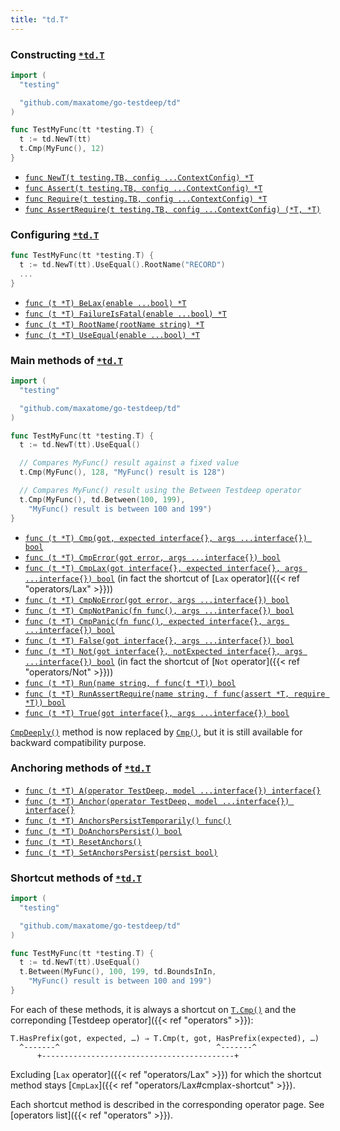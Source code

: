 ```yaml
---
title: "td.T"
---
```


### Constructing [`*td.T`]

```go
import (
  "testing"

  "github.com/maxatome/go-testdeep/td"
)

func TestMyFunc(tt *testing.T) {
  t := td.NewT(tt)
  t.Cmp(MyFunc(), 12)
}
```

- [`func NewT(t testing.TB, config ...ContextConfig) *T`](https://pkg.go.dev/github.com/maxatome/go-testdeep/td#NewT)
- [`func Assert(t testing.TB, config ...ContextConfig) *T`](https://pkg.go.dev/github.com/maxatome/go-testdeep/td#Assert)
- [`func Require(t testing.TB, config ...ContextConfig) *T`](https://pkg.go.dev/github.com/maxatome/go-testdeep/td#Require)
- [`func AssertRequire(t testing.TB, config ...ContextConfig) (*T, *T)`](https://pkg.go.dev/github.com/maxatome/go-testdeep/td#AssertRequire)


### Configuring [`*td.T`]

```go
func TestMyFunc(tt *testing.T) {
  t := td.NewT(tt).UseEqual().RootName("RECORD")
  ...
}
```

- [`func (t *T) BeLax(enable ...bool) *T`](https://pkg.go.dev/github.com/maxatome/go-testdeep/td#T.BeLax)
- [`func (t *T) FailureIsFatal(enable ...bool) *T`](https://pkg.go.dev/github.com/maxatome/go-testdeep/td#T.FailureIsFatal)
- [`func (t *T) RootName(rootName string) *T`](https://pkg.go.dev/github.com/maxatome/go-testdeep/td#T.RootName)
- [`func (t *T) UseEqual(enable ...bool) *T`](https://pkg.go.dev/github.com/maxatome/go-testdeep/td#T.UseEqual)


### Main methods of [`*td.T`]

```go
import (
  "testing"

  "github.com/maxatome/go-testdeep/td"
)

func TestMyFunc(tt *testing.T) {
  t := td.NewT(tt).UseEqual()

  // Compares MyFunc() result against a fixed value
  t.Cmp(MyFunc(), 128, "MyFunc() result is 128")

  // Compares MyFunc() result using the Between Testdeep operator
  t.Cmp(MyFunc(), td.Between(100, 199),
    "MyFunc() result is between 100 and 199")
}
```

- [`func (t *T) Cmp(got, expected interface{}, args ...interface{}) bool`](https://pkg.go.dev/github.com/maxatome/go-testdeep/td#T.Cmp)
- [`func (t *T) CmpError(got error, args ...interface{}) bool`](https://pkg.go.dev/github.com/maxatome/go-testdeep/td#T.CmpError)
- [`func (t *T) CmpLax(got interface{}, expected interface{}, args ...interface{}) bool`](https://pkg.go.dev/github.com/maxatome/go-testdeep/td#T.CmpLax)
  (in fact the shortcut of [`Lax` operator]({{< ref "operators/Lax" >}}))
- [`func (t *T) CmpNoError(got error, args ...interface{}) bool`](https://pkg.go.dev/github.com/maxatome/go-testdeep/td#T.CmpNoError)
- [`func (t *T) CmpNotPanic(fn func(), args ...interface{}) bool`](https://pkg.go.dev/github.com/maxatome/go-testdeep/td#T.CmpNotPanic)
- [`func (t *T) CmpPanic(fn func(), expected interface{}, args ...interface{}) bool`](https://pkg.go.dev/github.com/maxatome/go-testdeep/td#T.CmpPanic)
- [`func (t *T) False(got interface{}, args ...interface{}) bool`](https://pkg.go.dev/github.com/maxatome/go-testdeep/td#T.False)
- [`func (t *T) Not(got interface{}, notExpected interface{}, args ...interface{}) bool`](https://pkg.go.dev/github.com/maxatome/go-testdeep/td#T.Not)
  (in fact the shortcut of [`Not` operator]({{< ref "operators/Not" >}}))
- [`func (t *T) Run(name string, f func(t *T)) bool`](https://pkg.go.dev/github.com/maxatome/go-testdeep/td#T.Run)
- [`func (t *T) RunAssertRequire(name string, f func(assert *T, require *T)) bool`](https://pkg.go.dev/github.com/maxatome/go-testdeep/td#T.RunAssertRequire)
- [`func (t *T) True(got interface{}, args ...interface{}) bool`](https://pkg.go.dev/github.com/maxatome/go-testdeep/td#T.True)

[`CmpDeeply()`](https://pkg.go.dev/github.com/maxatome/go-testdeep/td#T.CmpDeeply)
method is now replaced by
[`Cmp()`](https://pkg.go.dev/github.com/maxatome/go-testdeep/td#T.Cmp),
but it is still available for backward compatibility purpose.


### Anchoring methods of [`*td.T`]

- [`func (t *T) A(operator TestDeep, model ...interface{}) interface{}`](https://pkg.go.dev/github.com/maxatome/go-testdeep/td#T.A)
- [`func (t *T) Anchor(operator TestDeep, model ...interface{}) interface{}`](https://pkg.go.dev/github.com/maxatome/go-testdeep/td#T.Anchor)
- [`func (t *T) AnchorsPersistTemporarily() func()`](https://pkg.go.dev/github.com/maxatome/go-testdeep/td#T.AnchorsPersistTemporarily)
- [`func (t *T) DoAnchorsPersist() bool`](https://pkg.go.dev/github.com/maxatome/go-testdeep/td#T.DoAnchorsPersist)
- [`func (t *T) ResetAnchors()`](https://pkg.go.dev/github.com/maxatome/go-testdeep/td#T.ResetAnchors)
- [`func (t *T) SetAnchorsPersist(persist bool)`](https://pkg.go.dev/github.com/maxatome/go-testdeep/td#T.SetAnchorsPersist)


### Shortcut methods of [`*td.T`]

```go
import (
  "testing"

  "github.com/maxatome/go-testdeep/td"
)

func TestMyFunc(tt *testing.T) {
  t := td.NewT(tt).UseEqual()
  t.Between(MyFunc(), 100, 199, td.BoundsInIn,
    "MyFunc() result is between 100 and 199")
}
```

For each of these methods, it is always a shortcut on
[`T.Cmp()`](https://pkg.go.dev/github.com/maxatome/go-testdeep/td#T.Cmp) and
the correponding [Testdeep operator]({{< ref "operators" >}}):

```
T.HasPrefix(got, expected, …) ⇒ T.Cmp(t, got, HasPrefix(expected), …)
  ^-------^                                   ^-------^
      +-------------------------------------------+
```

Excluding [`Lax` operator]({{< ref "operators/Lax" >}}) for which the
shortcut method stays [`CmpLax`]({{< ref "operators/Lax#cmplax-shortcut" >}}).

Each shortcut method is described in the corresponding operator
page. See [operators list]({{< ref "operators" >}}).


[`td.T`]: https://pkg.go.dev/github.com/maxatome/go-testdeep/td#T
[`*td.T`]: https://pkg.go.dev/github.com/maxatome/go-testdeep/td#T
